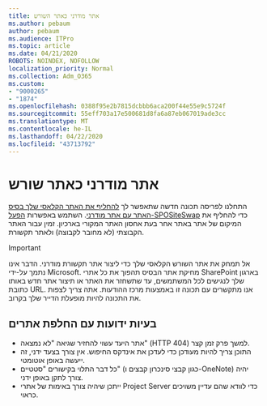 ```yaml
---
title: אתר מודרני כאתר השורש
ms.author: pebaum
author: pebaum
ms.audience: ITPro
ms.topic: article
ms.date: 04/21/2020
ROBOTS: NOINDEX, NOFOLLOW
localization_priority: Normal
ms.collection: Adm_O365
ms.custom:
- "9000265"
- "1874"
ms.openlocfilehash: 0388f95e2b7815dcbbb6aca200f44e55e9c5724f
ms.sourcegitcommit: 55eff703a17e500681d8fa6a87eb067019ade3cc
ms.translationtype: MT
ms.contentlocale: he-IL
ms.lasthandoff: 04/22/2020
ms.locfileid: "43713792"
---
```

# <a name="modern-site-as-root-site"></a>אתר מודרני כאתר שורש

התחלנו לפריסה תכונה חדשה שתאפשר לך [להחליף את האתר הקלאסי שלך בסיס האתר עם אתר מודרני](https://docs.microsoft.com/sharepoint/modern-root-site). השתמש באפשרות [הפעל-SPOSiteSwap](https://docs.microsoft.com/powershell/module/sharepoint-online/invoke-spositeswap?view=sharepoint-ps) כדי להחליף את המיקום של אתר באתר אחר בעת אחסון האתר המקורי בארכיון. זמין עבור האתר הקבוצתי (לא מחובר לקבוצה) ולאתר תקשורת.

>[!Important]
> אל תמחק את אתר השורש הקלאסי שלך כדי ליצור אתר תקשורת מודרני. הדבר אינו נתמך על-ידי Microsoft. מחיקת אתר הבסיס תהפוך את כל אתרי SharePoint בארגון שלך לנגישים לכל המשתמשים, עד שתשחזר את האתר או תיצור אתר חדש באותו כתובת URL. אנו מתקשרים עם תכונה זו באמצעות מרכז ההודעות. אתה צריך לצפות את התכונה להיות מופעלת הדייר שלך בקרוב.

## <a name="known-issues-with-swapping-sites"></a>בעיות ידועות עם החלפת אתרים
- אתר היעד עשוי להחזיר שגיאה "לא נמצאה" (HTTP 404) למשך פרק זמן קצר.
- התוכן צריך להיות מעודכן כדי לעדכן את אינדקס החיפוש. אין צורך בצעד ידני, זה ייעשה באופן אוטומטי.
- כל דבר התלוי בקישורים "סטטיים" (כגון קבצי סינכרון קבצים ו-OneNote) יהיה צורך לתקן באופן ידני.
- ייתכן שיהיה צורך באימות של אתרי Project Server כדי לוודא שהם עדיין משויכים כראוי. 
